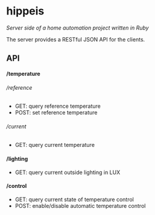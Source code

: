 # hippeis
*Server side of a home automation project written in Ruby*

The server provides a RESTful JSON API for the clients.

## API
#### /temperature
###### /reference
* GET: query reference temperature
* POST: set reference temperature

###### /current
* GET: query current temperature

#### /lighting
* GET: query current outside lighting in LUX

#### /control
* GET: query current state of temperature control
* POST: enable/disable automatic temperature control
